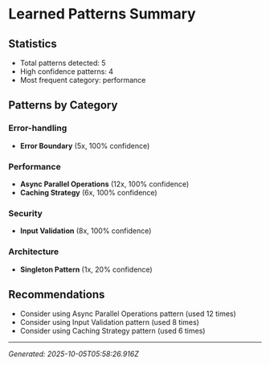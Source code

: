 # Learned Patterns Summary

## Statistics
- Total patterns detected: 5
- High confidence patterns: 4
- Most frequent category: performance

## Patterns by Category


### Error-handling
- **Error Boundary** (5x, 100% confidence)


### Performance
- **Async Parallel Operations** (12x, 100% confidence)
- **Caching Strategy** (6x, 100% confidence)


### Security
- **Input Validation** (8x, 100% confidence)


### Architecture
- **Singleton Pattern** (1x, 20% confidence)


## Recommendations
- Consider using Async Parallel Operations pattern (used 12 times)
- Consider using Input Validation pattern (used 8 times)
- Consider using Caching Strategy pattern (used 6 times)

---
*Generated: 2025-10-05T05:58:26.916Z*
